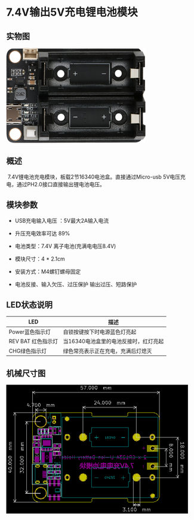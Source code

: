 # 7.4V输出5V充电锂电池模块

## 实物图

![实物图](picture/7.4V_Battery_Module.png)

## 概述

​  7.4V锂电池充电模块，板载2节16340电池盒。直接通过Micro-usb 5V电压充电，通过PH2.0接口直接输出锂电池电压。

## 模块参数

- USB充电输入电压 ：5V最大2A输入电流
- 升压充电效率可达 89%  

- 电池类型：7.4V 离子电池(充满电电压8.4V)
- 模块尺寸：4 * 2.1cm
- 安装方式：M4螺钉螺母固定
- 电池反接、输入欠压、过压保护  输出过压、短路保护

## LED状态说明

| LED                | 描述                                  |
| ------------------ | ------------------------------------- |
| Power蓝色指示灯    | 自锁按键按下时电源蓝色灯亮起          |
| REV BAT 红色指示灯 | 当16340电池盒里的电池反接时，红灯亮起 |
| CHG绿色指示灯      | 绿色常亮表示正在充电，充满后灯熄灭    |

## 机械尺寸图

![机械尺寸图](picture/7.4V_Battery_Module_assembly.png)
